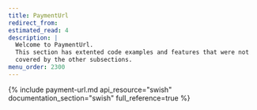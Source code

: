 ```yaml
---
title: PaymentUrl
redirect_from:
estimated_read: 4
description: |
  Welcome to PaymentUrl.
  This section has extented code examples and features that were not
  covered by the other subsections.
menu_order: 2300
---
```


{% include payment-url.md api_resource="swish" documentation_section="swish" full_reference=true %}

